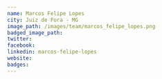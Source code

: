 ```yaml
---
name: Marcos Felipe Lopes
city: Juiz de Fora - MG
image_path: /images/team/marcos_felipe_lopes.png
badged_image_path:
twitter:
facebook:
linkedin: marcos-felipe-lopes
website:
badges:
---
```

